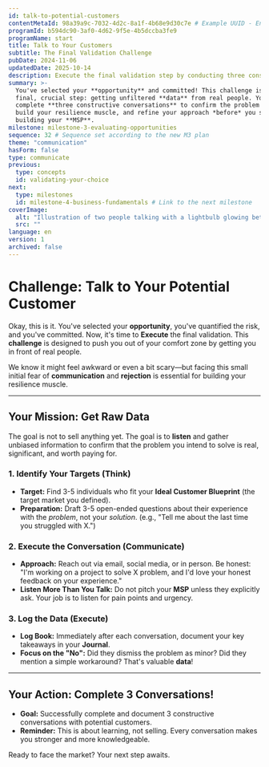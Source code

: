 ```yaml
---
id: talk-to-potential-customers
contentMetaId: 98a39a9c-7032-4d2c-8a1f-4b68e9d30c7e # Example UUID - Ensure uniqueness
programId: b594dc90-3af0-4d62-9f5e-4b5dccba3fe9
programName: start
title: Talk to Your Customers
subtitle: The Final Validation Challenge
pubDate: 2024-11-06
updatedDate: 2025-10-14
description: Execute the final validation step by conducting three constructive conversations with potential customers to confirm demand and gather unbiased feedback.
summary: >-
  You've selected your **opportunity** and committed! This challenge is the
  final, crucial step: getting unfiltered **data** from real people. You must
  complete **three constructive conversations** to confirm the problem is real,
  build your resilience muscle, and refine your approach *before* you start
  building your **MSP**.
milestone: milestone-3-evaluating-opportunities
sequence: 32 # Sequence set according to the new M3 plan
theme: "communication"
hasForm: false
type: communicate
previous:
  type: concepts
  id: validating-your-choice
next:
  type: milestones
  id: milestone-4-business-fundamentals # Link to the next milestone
coverImage:
  alt: "Illustration of two people talking with a lightbulb glowing between them, symbolizing gaining insight and understanding customer needs."
  src: ""
language: en
version: 1
archived: false
---
```


# Challenge: Talk to Your Potential Customer

Okay, this is it. You've selected your **opportunity**, you've quantified the risk, and you've committed. Now, it's time to **Execute** the final validation. This **challenge** is designed to push you out of your comfort zone by getting you in front of real people.

We know it might feel awkward or even a bit scary—but facing this small initial fear of **communication** and **rejection** is essential for building your resilience muscle.

---

## Your Mission: Get Raw Data

The goal is not to sell anything yet. The goal is to **listen** and gather unbiased information to confirm that the problem you intend to solve is real, significant, and worth paying for.

### 1. Identify Your Targets (Think)

* **Target:** Find 3-5 individuals who fit your **Ideal Customer Blueprint** (the target market you defined).
* **Preparation:** Draft 3-5 open-ended questions about their experience with the *problem*, not your *solution*. (e.g., "Tell me about the last time you struggled with X.")

### 2. Execute the Conversation (Communicate)

* **Approach:** Reach out via email, social media, or in person. Be honest: "I'm working on a project to solve X problem, and I'd love your honest feedback on your experience."
* **Listen More Than You Talk:** Do not pitch your **MSP** unless they explicitly ask. Your job is to listen for pain points and urgency.

### 3. Log the Data (Execute)

* **Log Book:** Immediately after each conversation, document your key takeaways in your **Journal**.
* **Focus on the "No":** Did they dismiss the problem as minor? Did they mention a simple workaround? That's valuable **data**!

---

## Your Action: Complete 3 Conversations!

* **Goal:** Successfully complete and document 3 constructive conversations with potential customers.
* **Reminder:** This is about learning, not selling. Every conversation makes you stronger and more knowledgeable.

Ready to face the market? Your next step awaits.